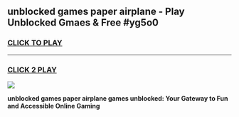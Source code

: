 
## unblocked games paper airplane - Play Unblocked Gmaes & Free #yg5o0
<h3>
<a href="https://news.freeplayer.one?title=unblocked_games_paper_airplane&ref=03M">CLICK TO PLAY</a></h3>
<hr>

<h3>
<a href="https://news.freeplayer.one?title=unblocked_games_paper_airplane&ref=03M">CLICK 2 PLAY</a>
  
</h3>

<a href="https://news.freeplayer.one?title=unblocked_games_paper_airplane&ref=03M"><img src="https://clearcache.store/games.png"></a>


**unblocked games paper airplane games unblocked: Your Gateway to Fun and Accessible Online Gaming**
